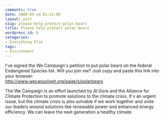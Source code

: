 ```yaml
---
comments: true
date: 2008-05-14 01:21:00
layout: post
slug: please-help-protect-polar-bears
title: Please help protect polar bears
wordpress_id: 6
categories:
- Everything Else
tags:
- Environment
---
```


I've signed the We Campaign's petition to put polar bears on the federal Endangered Species list. Will you join me? Just copy and paste this link into your browser:  
http://www.wecansolveit.org/page/s/polarbears  
  
The We Campaign is an effort launched by Al Gore and the Alliance for Climate Protection to promote solutions to the climate crisis. It's an urgent issue, but the climate crisis is also solvable if we work together and unite our leaders around solutions like renewable power and enhanced energy efficiency. We can leave the next generation a healthy climate.
